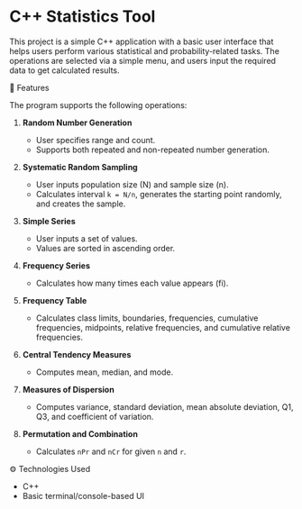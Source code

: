 # C++ Statistics Tool

This project is a simple C++ application with a basic user interface that helps users perform various statistical and probability-related tasks. The operations are selected via a simple menu, and users input the required data to get calculated results.

📌 Features

The program supports the following operations:

1. **Random Number Generation**
   - User specifies range and count.
   - Supports both repeated and non-repeated number generation.

2. **Systematic Random Sampling**
   - User inputs population size (N) and sample size (n).
   - Calculates interval `k = N/n`, generates the starting point randomly, and creates the sample.

3. **Simple Series**
   - User inputs a set of values.
   - Values are sorted in ascending order.

4. **Frequency Series**
   - Calculates how many times each value appears (fi).

5. **Frequency Table**
   - Calculates class limits, boundaries, frequencies, cumulative frequencies, midpoints, relative frequencies, and cumulative relative frequencies.

6. **Central Tendency Measures**
   - Computes mean, median, and mode.

7. **Measures of Dispersion**
   - Computes variance, standard deviation, mean absolute deviation, Q1, Q3, and coefficient of variation.

8. **Permutation and Combination**
   - Calculates `nPr` and `nCr` for given `n` and `r`.

⚙️ Technologies Used

- C++
- Basic terminal/console-based UI



